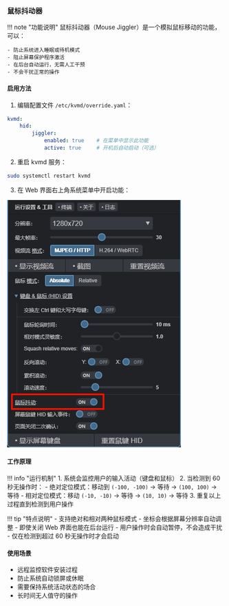 ### 鼠标抖动器

!!! note "功能说明"
    鼠标抖动器（Mouse Jiggler）是一个模拟鼠标移动的功能，可以：
    
    - 防止系统进入睡眠或待机模式
    - 阻止屏幕保护程序激活
    - 在后台自动运行，无需人工干预
    - 不会干扰正常的操作

#### 启用方法

1. 编辑配置文件 `/etc/kvmd/override.yaml`：
```yaml
kvmd:
    hid:
        jiggler:
            enabled: true    # 在菜单中显示此功能
            active: true     # 开机后自动启动（可选）
```

2. 重启 kvmd 服务：
```bash
sudo systemctl restart kvmd
```

3. 在 Web 界面右上角系统菜单中开启功能：

![鼠标抖动器开关](../img/PixPin_2024-06-30_19-39-44.png)

#### 工作原理

!!! info "运行机制"
    1. 系统会监控用户的输入活动（键盘和鼠标）
    2. 当检测到 60 秒无操作时：
       - 绝对定位模式：移动到 `(-100, -100)` → 等待 → `(100, 100)` → 等待
       - 相对定位模式：移动 `(-10, -10)` → 等待 → `(10, 10)` → 等待
    3. 重复以上过程直到检测到用户操作

!!! tip "特点说明"
    - 支持绝对和相对两种鼠标模式
    - 坐标会根据屏幕分辨率自动调整
    - 即使关闭 Web 界面也能在后台运行
    - 用户操作时会自动暂停，不会造成干扰
    - 仅在检测到超过 60 秒无操作时才会启动

#### 使用场景

- 远程监控软件安装过程
- 防止系统自动锁屏或休眠
- 需要保持系统活动状态的场合
- 长时间无人值守的操作

